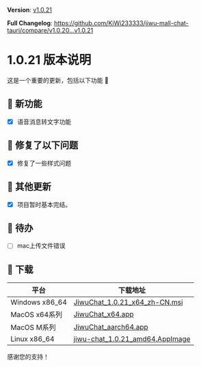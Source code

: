 **Version**: [v1.0.21](https://github.com/KiWi233333/jiwu-mall-chat-tauri/blob/main/.github/releasemd/v1.0.21.md)

**Full Changelog**: <https://github.com/KiWi233333/jiwu-mall-chat-tauri/compare/v1.0.20...v1.0.21>

# 1.0.21 版本说明

这是一个重要的更新，包括以下功能 🧪

## 🔮 新功能

- [x] 语音消息转文字功能

## 🔨 修复了以下问题

- [x] 修复了一些样式问题

## 🧿 其他更新

- [x] 项目暂时基本完结。

## 📌 待办

- [ ] mac上传文件错误

## 🧪 下载

| 平台           | 下载地址                                                                                                                                        |
| -------------- | ----------------------------------------------------------------------------------------------------------------------------------------------- |
| Windows x86_64 | [JiwuChat_1.0.21_x64_zh-CN.msi](https://github.com/KiWi233333/jiwu-mall-chat-tauri/releases/download/v1.0.21/JiwuChat_1.0.21_x64_zh-CN.msi)     |
| MacOS x64系列  | [JiwuChat_x64.app](https://github.com/KiWi233333/jiwu-mall-chat-tauri/releases/download/v1.0.21/JiwuChat_x64.app)                               |
| MacOS M系列    | [JiwuChat_aarch64.app](https://github.com/KiWi233333/jiwu-mall-chat-tauri/releases/download/v1.0.21/JiwuChat_aarch64.app)                       |
| Linux x86_64   | [jiwu-chat_1.0.21_amd64.AppImage](https://github.com/KiWi233333/jiwu-mall-chat-tauri/releases/download/v1.0.21/jiwu-chat_1.0.21_amd64.AppImage) |

感谢您的支持！
